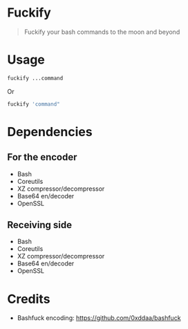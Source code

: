 # Fuckify

> Fuckify your bash commands to the moon and beyond

# Usage

```sh
fuckify ...command
```

Or

```sh
fuckify 'command"
```

# Dependencies

## For the encoder

- Bash
- Coreutils
- XZ compressor/decompressor
- Base64 en/decoder
- OpenSSL

## Receiving side

- Bash
- Coreutils
- XZ compressor/decompressor
- Base64 en/decoder
- OpenSSL

# Credits

- Bashfuck encoding: <https://github.com/0xddaa/bashfuck>
